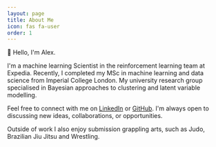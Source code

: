 ```yaml
---
layout: page
title: About Me
icon: fas fa-user
order: 1
---
```


👋 Hello, I'm Alex.

I'm a machine learning Scientist in the reinforcement learning team at Expedia. Recently, I completed my MSc in machine learning and data science from Imperial College London. My university research group specialised in Bayesian approaches to clustering and latent variable modelling.

Feel free to connect with me on [LinkedIn](https://www.linkedin.com/in/alexandermanlove/) or [GitHub](https://github.com/alexjmanlove). I'm always open to discussing new ideas, collaborations, or opportunities.

Outside of work I also enjoy submission grappling arts, such as Judo, Brazilian Jiu Jitsu and Wrestling. 

<!-- > Add Markdown syntax content to file `_tabs/about.md`{: .filepath } and it will show up on this page.
{: .prompt-tip } -->
